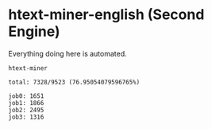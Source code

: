 # htext-miner-english (Second Engine)

Everything doing here is automated.

```
htext-miner

total: 7328/9523 (76.95054079596765%)

job0: 1651
job1: 1866
job2: 2495
job3: 1316
```